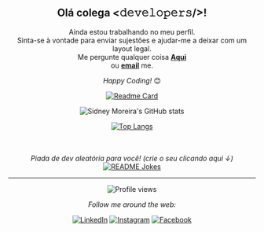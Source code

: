 <div align="center">
<h2> Olá colega <𝚍𝚎𝚟𝚎𝚕𝚘𝚙𝚎𝚛𝚜/>! </h2>
</div>

<div align="center">
Ainda estou trabalhando no meu perfil. <br>
Sinta-se à vontade para enviar sujestões e ajudar-me a deixar com um layout legal.  <br>
Me pergunte qualquer coisa <a href="https://github.com/SidneyMoreira/SidneyMoreira/issues/new"><b>Aqui</b></a><br>
ou <a href="mailto:sidmoreira.hp@gmail.com"><b>email</b></a> me.

<i>Happy Coding!</i> 😊

</div>



<div align="center">
  
[![Readme Card](https://github-readme-stats.vercel.app/api/pin/?username=SidneyMoreira&theme=tokyonight&repo=github-readme-stats)](https://github.com/SidneyMoreira/github-readme-stats) 

![Sidney Moreira's GitHub stats](https://github-readme-stats.vercel.app/api?username=SidneyMoreira&show_icons=true&theme=tokyonight&include_all_commits=true&count_private=true&line_height=20&layout=compact)

[![Top Langs](https://github-readme-stats.vercel.app/api/top-langs/?username=SidneyMoreira&theme=tokyonight&layout=compact)](https://github.com/SidneyMoreira/github-readme-stats)



</br>
</br>
<i>Piada de dev aleatória para você! (crie o seu clicando aqui ↓)</i><br>
<a href="https://readme-jokes.vercel.app"><img align="center" src="https://readme-jokes.vercel.app/api?bgColor=%23073b4c&textColor=%2306d6a0&aColor=%2306d6a0&borderColor=%2306d6a0" alt="README Jokes"></a>

---
<!--[![HitCount](http://hits.dwyl.com/SidneyMoreira/SidneyMoreira.svg)](http://hits.dwyl.com/SidneyMoreira/SidneyMoreira) -->
![Profile views](https://gpvc.arturio.dev/SidneyMoreira)

<i>Follow me around the web:</i><br>

<a href="https://www.linkedin.com/in/sidmoreira" target="_blank"><img src="https://img.shields.io/badge/LinkedIn-%230077B5.svg?&style=flat-square&logo=linkedin&logoColor=white" alt="LinkedIn"></a>
<a href="https://www.instagram.com/sidnei_moreira" target="_blank"><img src="https://img.shields.io/badge/Instagram-%23E4405F.svg?&style=flat-square&logo=instagram&logoColor=white" alt="Instagram"></a>
<a href="https://www.facebook.com/Kyosanim.SidneyMoreira" target="_blank"><img src="https://img.shields.io/badge/Facebook-%231877F2.svg?&style=flat-square&logo=facebook&logoColor=white" alt="Facebook"></a>
</div>
